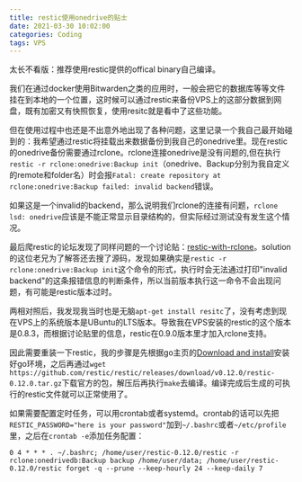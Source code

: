 ```yaml
---
title: restic使用onedrive的贴士
date: 2021-03-30 10:02:00
categories: Coding
tags: VPS 
---
```


太长不看版：推荐使用restic提供的offical binary自己编译。

<!-- more -->

我们在通过docker使用Bitwarden之类的应用时，一般会把它的数据库等等文件挂在到本地的一个位置，这时候可以通过restic来备份VPS上的这部分数据到网盘，既有加密又有快照恢复，使用resitc就是看中了这些功能。

但在使用过程中也还是不出意外地出现了各种问题，这里记录一个我自己最开始碰到的：我希望通过restic将挂载出来数据备份到我自己的onedrive里。现在restic的onedrive备份需要通过rclone。rclone连接onedrive是没有问题的,但在执行`restic -r rclone:onedrive:Backup init`（onedrive、Backup分别为我自定义的remote和folder名）时会报`Fatal: create repository at rclone:onedrive:Backup failed: invalid backend`错误。

如果这是一个invalid的backend，那么说明我们rclone的连接有问题，`rclone lsd: onedrive`应该是不能正常显示目录结构的，但实际经过测试没有发生这个情况。

最后爬restic的论坛发现了同样问题的一个讨论贴：[restic-with-rclone](https://forum.restic.net/t/restic-with-rclone/2373/13)。solution的这位老兄为了解答还去搜了源码，发现如果确实是`restic -r rclone:onedrive:Backup init`这个命令的形式，执行时会无法通过打印"invalid backend"的这条报错信息的判断条件，所以当前版本执行这一命令不会出现问题，有可能是restic版本过时。

两相对照后，我发现我当时也是无脑`apt-get install resitc`了，没有考虑到现在VPS上的系统版本是UBuntu的LTS版本。导致我在VPS安装的restic的这个版本是0.8.3，而根据讨论贴里的信息，restic在0.9.0版本里才加入rclone支持。

因此需要重装一下restic，我的步骤是先根据go主页的[Download and install](https://golang.org/doc/install)安装好go环境，之后再通过`wget https://github.com/restic/restic/releases/download/v0.12.0/restic-0.12.0.tar.gz`下载官方的包，解压后再执行`make`去编译。编译完成后生成的可执行的restic文件就可以正常使用了。

如果需要配置定时任务，可以用crontab或者systemd。crontab的话可以先把`RESTIC_PASSWORD="here is your password"`加到`~/.bashrc`或者`~/etc/profile`里，之后在`crontab -e`添加任务配置：
```
0 4 * * * . ~/.bashrc; /home/user/restic-0.12.0/restic -r rclone:onedrivedb:Backup backup /home/user/data; /home/user/restic-0.12.0/restic forget -q --prune --keep-hourly 24 --keep-daily 7
```